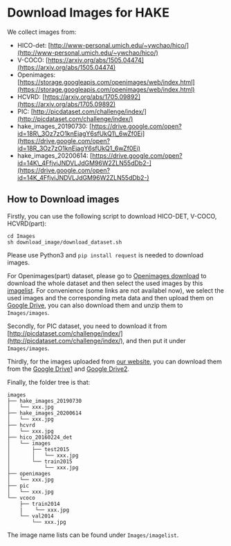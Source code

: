 # Download Images for HAKE

We collect images from:

- HICO-det: [http://www-personal.umich.edu/~ywchao/hico/](http://www-personal.umich.edu/~ywchao/hico/)
- V-COCO: [https://arxiv.org/abs/1505.04474](https://arxiv.org/abs/1505.04474)
- Openimages: [https://storage.googleapis.com/openimages/web/index.html](https://storage.googleapis.com/openimages/web/index.html)
- HCVRD: [https://arxiv.org/abs/1705.09892](https://arxiv.org/abs/1705.09892)
- PIC: [http://picdataset.com/challenge/index/](http://picdataset.com/challenge/index/)
- hake\_images\_20190730: [https://drive.google.com/open?id=18R\_3Oz7zO1knEjagY6sfUkQ1\_6wZf0Ei](https://drive.google.com/open?id=18R_3Oz7zO1knEjagY6sfUkQ1_6wZf0Ei)
- hake\_images\_20200614: [https://drive.google.com/open?id=14K\_4FfjviJNDVLJdGM96W2ZLN55dDb2-](https://drive.google.com/open?id=14K_4FfjviJNDVLJdGM96W2ZLN55dDb2-)

## How to Download images

Firstly, you can use the following script to download HICO-DET, V-COCO, HCVRD(part):

	cd Images
	sh download_image/download_dataset.sh

Please use Python3 and ```pip install request``` is needed to download images.

For Openimages(part) dataset, please go to [Openimages download](https://storage.googleapis.com/openimages/web/index.html) to download the whole dataset and then select the used images by this [imagelist](imagelist/openimages.txt). For convenience (some links are not availabel now), we select the used images and the corresponding meta data and then upload them on [Google Drive](https://drive.google.com/open?id=1XTWYLyL1h-9jJ49dsXmtRCv8GcupVrvM), you can also download them and unzip them to ```Images/images```.

Secondly, for PIC dataset, you need to download it from [http://picdataset.com/challenge/index/](http://picdataset.com/challenge/index/), and then put it under ```Images/images```.

Thirdly, for the images uploaded from [our website](http://hake-mvig.cn/home/), you can download them from the [Google Drive1](https://drive.google.com/file/d/1Smrsy9AsOUyvj66ytGmB5M3WknljwuXL/view?usp=sharing) and [Google Drive2](https://drive.google.com/file/d/14K_4FfjviJNDVLJdGM96W2ZLN55dDb2-/view?usp=sharing).


Finally, the folder tree is that:

	images
	├── hake_images_20190730
	│   └── xxx.jpg
    ├── hake_images_20200614
    │   └── xxx.jpg
	├── hcvrd
	│   └── xxx.jpg
	├── hico_20160224_det
	│   └── images
	│       ├── test2015
	│       │   └── xxx.jpg
	│       └── train2015
	│           └── xxx.jpg
	├── openimages
	│   └── xxx.jpg
	├── pic
	│   └── xxx.jpg
	└── vcoco
	    ├── train2014
	    |    └── xxx.jpg
	    └── val2014
	        └── xxx.jpg


The image name lists can be found under ```Images/imagelist```.
